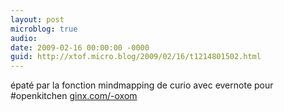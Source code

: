 ```yaml
---
layout: post
microblog: true
audio: 
date: 2009-02-16 00:00:00 -0000
guid: http://xtof.micro.blog/2009/02/16/t1214801502.html
---
```

épaté par la fonction mindmapping de curio avec evernote pour #openkitchen [ginx.com/-oxom](http://ginx.com/-oxom)
